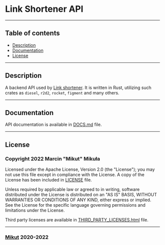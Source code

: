 # Link Shortener API

---

## Table of contents

- [Description](#description)
- [Documentation](#documentation)
- [License](#license)

---

## Description

A backend API used by [Link shortener](https://ls.mikut.dev). It is written in Rust, utilizing such crates as `diesel`, `r2d2`, `rocket`, `figment` and many others.

---

## Documentation

API documentation is available in [DOCS.md](DOCS.md) file.

---

## License

### Copyright 2022 Marcin "Mikut" Mikuła

Licensed under the Apache License, Version 2.0 (the "License");
you may not use this file except in compliance with the License.
A copy of the License has been included in [LICENSE](LICENSE) file.

Unless required by applicable law or agreed to in writing, software
distributed under the License is distributed on an "AS IS" BASIS,
WITHOUT WARRANTIES OR CONDITIONS OF ANY KIND, either express or implied.
See the License for the specific language governing permissions and
limitations under the License.

Third party licenses are available in [THIRD_PARTY_LICENSES.html](THIRD_PARTY_LICENSES.html) file.

---

### [Mikut](https://mikut.dev) 2020-2022